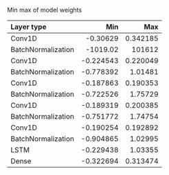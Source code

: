 Min max of model weights

| Layer type         |          Min |           Max |
|:-------------------|-------------:|--------------:|
| Conv1D             |    -0.30629  |      0.342185 |
| BatchNormalization | -1019.02     | 101612        |
| Conv1D             |    -0.224543 |      0.220049 |
| BatchNormalization |    -0.778392 |      1.01481  |
| Conv1D             |    -0.187863 |      0.190353 |
| BatchNormalization |    -0.722526 |      1.75729  |
| Conv1D             |    -0.189319 |      0.200385 |
| BatchNormalization |    -0.751772 |      1.74754  |
| Conv1D             |    -0.190254 |      0.192892 |
| BatchNormalization |    -0.904865 |      1.02995  |
| LSTM               |    -0.229438 |      1.03355  |
| Dense              |    -0.322694 |      0.313474 |